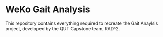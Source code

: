 # WeKo Gait Analysis
This repository contains everything required to recreate the Gait Anaylsis project, developed by the QUT Capstone team, RAD^2.
